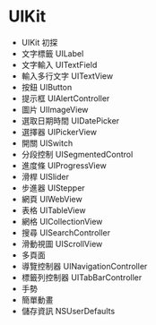 # UIKit

- UIKit 初探
- 文字標籤 UILabel
- 文字輸入 UITextField
- 輸入多行文字 UITextView
- 按鈕 UIButton
- 提示框 UIAlertController
- 圖片 UIImageView
- 選取日期時間 UIDatePicker
- 選擇器 UIPickerView
- 開關 UISwitch
- 分段控制 UISegmentedControl
- 進度條 UIProgressView
- 滑桿 UISlider
- 步進器 UIStepper
- 網頁 UIWebView
- 表格 UITableView
- 網格 UICollectionView
- 搜尋 UISearchController
- 滑動視圖 UIScrollView
- 多頁面
- 導覽控制器 UINavigationController
- 標籤列控制器 UITabBarController
- 手勢
- 簡單動畫
- 儲存資訊 NSUserDefaults

